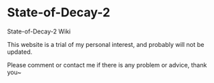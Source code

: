 # State-of-Decay-2
State-of-Decay-2 Wiki

This website is a trial of my personal interest, and probably will not be updated.

Please comment or contact me if there is any problem or advice, thank you~
